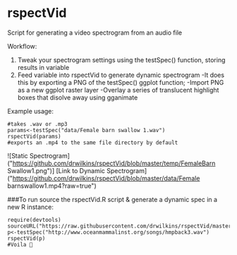 # rspectVid
Script for generating a video spectrogram from an audio file

Workflow: 
1. Tweak your spectrogram settings using the testSpec() function, storing results in variable
2. Feed variable into rspectVid to generate dynamic spectrogram
  -It does this by exporting a PNG of the testSpec() ggplot function;
  -Import PNG as a new ggplot raster layer
  -Overlay a series of translucent highlight boxes that disolve away using gganimate
      
Example usage:
```
#takes .wav or .mp3
params<-testSpec("data/Female barn swallow 1.wav") 
rspectVid(params) 
#exports an .mp4 to the same file directory by default
```
![Static Spectrogram]("https://github.com/drwilkins/rspectVid/blob/master/temp/FemaleBarn Swallow1.png")]
[Link to Dynamic Spectrogram]("https://github.com/drwilkins/rspectVid/blob/master/data/Female barnswallow1.mp4?raw=true")

###To run source the rspectVid.R script & generate a dynamic spec in a new R instance:
```
require(devtools)
sourceURL("https://raw.githubusercontent.com/drwilkins/rspectVid/master/rspectVid.R")
p<-testSpec("http://www.oceanmammalinst.org/songs/hmpback3.wav")
rspectVid(p)
#Voila 🐋
```
